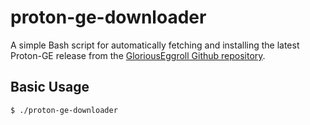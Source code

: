 # proton-ge-downloader

A simple Bash script for automatically fetching and installing the latest Proton-GE release from the
[GloriousEggroll Github repository](https://github.com/GloriousEggroll/proton-ge-custom).

## Basic Usage

```
$ ./proton-ge-downloader
```
